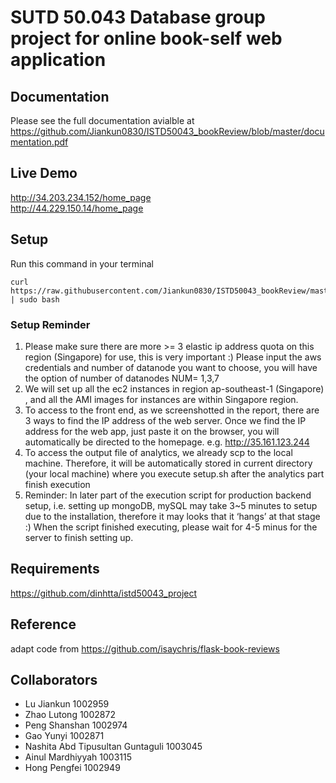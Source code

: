 # SUTD 50.043 Database group project for online book-self web application
## Documentation
Please see the full documentation avialble at
https://github.com/Jiankun0830/ISTD50043_bookReview/blob/master/documentation.pdf

## Live Demo
http://34.203.234.152/home_page \
http://44.229.150.14/home_page


## Setup
Run this command in your terminal
```
curl https://raw.githubusercontent.com/Jiankun0830/ISTD50043_bookReview/master/setup.sh | sudo bash
```
### Setup Reminder
1. Please make sure there are more >= 3 elastic ip address quota on this region (Singapore) for use, this is very important :)
Please input the aws credentials and number of datanode you want to choose, you will have the option of number of datanodes NUM= 1,3,7
2. We will set up all the ec2 instances in region ap-southeast-1 (Singapore) , and all the AMI images for instances are within Singapore region. 
3. To access to the front end, as we screenshotted in the report, there are 3 ways to find the IP address of the web server. Once we find the IP address for the web app, just paste it on the browser, you will automatically be directed to the homepage. e.g. http://35.161.123.244
4. To access the output file of analytics, we already scp to the local machine. Therefore, it will be automatically stored in current directory (your local machine) where you execute setup.sh after the analytics part finish execution
5. Reminder: In later part of the execution script for production backend setup, i.e. setting up mongoDB, mySQL may take 3~5 minutes to setup due to the installation, therefore it may looks that it ‘hangs’ at that stage :)
When the script finished executing, please wait for 4-5 minus for the server to finish setting up.



## Requirements 
https://github.com/dinhtta/istd50043_project

## Reference
adapt code from https://github.com/isaychris/flask-book-reviews

## Collaborators
- Lu Jiankun 1002959
- Zhao Lutong 1002872
- Peng Shanshan 1002974
- Gao Yunyi 1002871
- Nashita Abd Tipusultan Guntaguli 1003045
- Ainul Mardhiyyah 1003115
- Hong Pengfei 1002949
